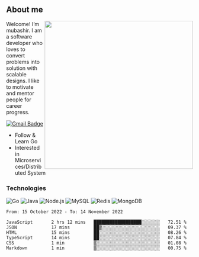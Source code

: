 ## About me

<img align="right" src="https://github-readme-stats-zhiwei-feng.vercel.app/api?username=mub4shir&show_icons=true" width="400" />

Welcome! I’m mubashir. I am a software developer who loves to convert problems into solution with scalable designs. I like to motivate and mentor people for career progress.

[![Gmail Badge](https://img.shields.io/badge/-mubashir11131719@gmail.com-c14438?style=flat-square&logo=Gmail&logoColor=white&link=mailto:mubashir11131719@gmail.com)](mailto:mubashir11131719@gmail.com)




- Follow & Learn Go
- Interested in Microservices/Distributed System


### Technologies
![Go](https://img.shields.io/badge/-Go-000000?style=flat-square&logo=go)
![Java](https://img.shields.io/badge/-Java-E34A86?style=flat-square&logo=java)
![Node.js](https://img.shields.io/badge/-Node.js-000000?style=flat-square&logo=node.js)
![MySQL](https://img.shields.io/badge/-MySQL-orange?style=flat-square&logo=MySQL)
![Redis](https://img.shields.io/badge/-Redis-black?style=flat-square&logo=Redis)
![MongoDB](https://img.shields.io/badge/-MongoDB-000000?style=flat-square&logo=mongodb)






<!--START_SECTION:waka-->

```text
From: 15 October 2022 - To: 14 November 2022

JavaScript       2 hrs 12 mins   ██████████████████░░░░░░░   72.51 %
JSON             17 mins         ██▒░░░░░░░░░░░░░░░░░░░░░░   09.37 %
HTML             15 mins         ██░░░░░░░░░░░░░░░░░░░░░░░   08.26 %
TypeScript       14 mins         ██░░░░░░░░░░░░░░░░░░░░░░░   07.84 %
CSS              1 min           ▒░░░░░░░░░░░░░░░░░░░░░░░░   01.08 %
Markdown         1 min           ▒░░░░░░░░░░░░░░░░░░░░░░░░   00.75 %
```

<!--END_SECTION:waka-->
</p>


